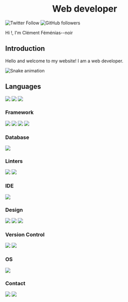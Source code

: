 <h1 align="center"> Web developer</h1>

![Twitter Follow](https://img.shields.io/twitter/follow/FemeniasC?style=social)
![GitHub followers](https://img.shields.io/github/followers/FemeniasClement?style=social)

Hi !, I'm Clément Féménias--noir 

## Introduction

Hello and welcome to my website! I am a web developer.

<img src="https://raw.githubusercontent.com/GorskiAnthony/GorskiAnthony/output/snake.svg" alt="Snake animation" />

## Languages

<p>
	<img src="https://img.shields.io/badge/html5%20-%23E34F26.svg?&style=for-the-badge&logo=html5&logoColor=white"/>
	<img src="https://img.shields.io/badge/css3%20-%231572B6.svg?&style=for-the-badge&logo=css3&logoColor=white"/>
	<img src="https://img.shields.io/badge/javascript%20-%23323330.svg?&style=for-the-badge&logo=javascript&logoColor=%23F7DF1E"/>
</p>

### Framework

<p>
	<img src="https://img.shields.io/badge/node.js%20-%2343853D.svg?&style=for-the-badge&logo=node.js&logoColor=white"/>
	<img src="https://img.shields.io/badge/express.js%20-%23404d59.svg?&style=for-the-badge"/>
	<img src="https://img.shields.io/badge/reactJS%20-%2320232a.svg?&style=for-the-badge&logo=react&logoColor=%2361DAFB"/>
 	<img src="https://img.shields.io/badge/Sass-CC6699?style=for-the-badge&logo=sass&logoColor=white"> 
	
</p>

### Database

<p>
	<img src="https://img.shields.io/badge/MySQL-00000F?style=for-the-badge&logo=mysql&logoColor=white">
</p>

### Linters

<p>
	<img src="https://img.shields.io/badge/eslint-3A33D1?style=for-the-badge&logo=eslint&logoColor=white">
	<img src="https://img.shields.io/badge/prettier-1A2C34?style=for-the-badge&logo=prettier&logoColor=F7BA3E">
</p>

### IDE

<p>
	<img src="https://img.shields.io/badge/Visual_Studio-5C2D91?style=for-the-badge&logo=visual%20studio&logoColor=white"> 
</p>

### Design

<p>
	<img src="https://img.shields.io/badge/Canva-%2300C4CC.svg?&style=for-the-badge&logo=Canva&logoColor=white">
	<img src="https://img.shields.io/badge/figma%20-%23F24E1E.svg?&style=for-the-badge&logo=figma&logoColor=white"/>
	<img src="https://img.shields.io/badge/Adobe%20Photoshop-31A8FF?style=for-the-badge&logo=Adobe%20Photoshop&logoColor=black"/>
</p>

### Version Control

<p>
	<img src="https://img.shields.io/badge/git%20-%23F05033.svg?&style=for-the-badge&logo=git&logoColor=white"/>
	<img src="https://img.shields.io/badge/github%20-%23121011.svg?&style=for-the-badge&logo=github&logoColor=white"/>
</p>

### OS

<p>
	<img src="https://img.shields.io/badge/mac%20os-000000?style=for-the-badge&logo=apple&logoColor=white"/>
</p>

### Contact

<p>
	<img src="https://img.shields.io/badge/Telegram-2CA5E0?style=for-the-badge&logo=telegram&logoColor=white"/>
	<img src="https://img.shields.io/badge/LinkedIn-0077B5?style=for-the-badge&logo=linkedin&logoColor=white">
</p>



<!-- Markdown -->

